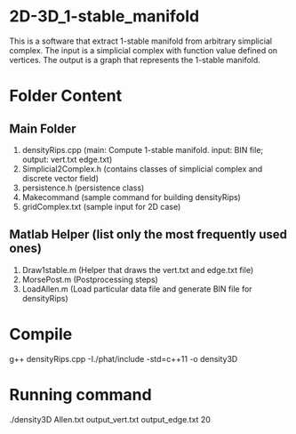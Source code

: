 # 2D-3D_1-stable_manifold
This is a software that extract 1-stable manifold from arbitrary simplicial complex. The input is a simplicial complex with function value defined on vertices. The output is a graph that represents the 1-stable manifold.

# Folder Content

## Main Folder

1. densityRips.cpp           (main: Compute 1-stable manifold. input: BIN file; output: vert.txt edge.txt)
2. Simplicial2Complex.h      (contains classes of simplicial complex and discrete vector field)
3. persistence.h             (persistence class)
4. Makecommand               (sample command for building densityRips)
5. gridComplex.txt (sample input for 2D case)

## Matlab Helper (list only the most frequently used ones)
1. Draw1stable.m (Helper that draws the vert.txt and edge.txt file)
2. MorsePost.m (Postprocessing steps)
3. LoadAllen.m (Load particular data file and generate BIN file for densityRips)



# Compile
g++ densityRips.cpp -I./phat/include -std=c++11 -o density3D


# Running command
./density3D Allen.txt output_vert.txt output_edge.txt 20
